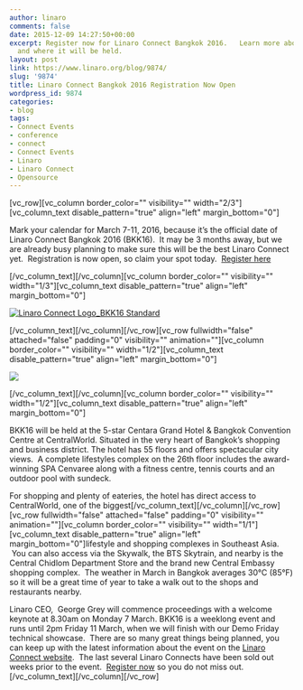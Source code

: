 ```yaml
---
author: linaro
comments: false
date: 2015-12-09 14:27:50+00:00
excerpt: Register now for Linaro Connect Bangkok 2016.   Learn more about the event
  and where it will be held.
layout: post
link: https://www.linaro.org/blog/9874/
slug: '9874'
title: Linaro Connect Bangkok 2016 Registration Now Open
wordpress_id: 9874
categories:
- blog
tags:
- Connect Events
- conference
- connect
- Connect Events
- Linaro
- Linaro Connect
- Opensource
---
```


[vc_row][vc_column border_color="" visibility="" width="2/3"][vc_column_text disable_pattern="true" align="left" margin_bottom="0"]


Mark your calendar for March 7-11, 2016, because it’s the official date of Linaro Connect Bangkok 2016 (BKK16).  It may be 3 months away, but we are already busy planning to make sure this will be the best Linaro Connect yet.  Registration is now open, so claim your spot today.  [Register here](http://connect.linaro.org/bkk16/)


[/vc_column_text][/vc_column][vc_column border_color="" visibility="" width="1/3"][vc_column_text disable_pattern="true" align="left" margin_bottom="0"]

[![Linaro Connect Logo_BKK16 Standard](/assets/blog/Linaro-Connect-Logo_BKK16-Standard-300x140.png)](/assets/blog/Linaro-Connect-Logo_BKK16-Standard.png)

[/vc_column_text][/vc_column][/vc_row][vc_row fullwidth="false" attached="false" padding="0" visibility="" animation=""][vc_column border_color="" visibility="" width="1/2"][vc_column_text disable_pattern="true" align="left" margin_bottom="0"]

![](http://connect.linaro.org/wp-content/uploads/2015/03/hotelbuidling1.jpg)

[/vc_column_text][/vc_column][vc_column border_color="" visibility="" width="1/2"][vc_column_text disable_pattern="true" align="left" margin_bottom="0"]


BKK16 will be held at the 5-star Centara Grand Hotel & Bangkok Convention Centre at CentralWorld. Situated in the very heart of Bangkok’s shopping and business district. The hotel has 55 floors and offers spectacular city views.  A complete lifestyles complex on the 26th floor includes the award-winning SPA Cenvaree along with a fitness centre, tennis courts and an outdoor pool with sundeck.


For shopping and plenty of eateries, the hotel has direct access to CentralWorld, one of the biggest[/vc_column_text][/vc_column][/vc_row][vc_row fullwidth="false" attached="false" padding="0" visibility="" animation=""][vc_column border_color="" visibility="" width="1/1"][vc_column_text disable_pattern="true" align="left" margin_bottom="0"]lifestyle and shopping complexes in Southeast Asia.  You can also access via the Skywalk, the BTS Skytrain, and nearby is the Central Chidlom Department Store and the brand new Central Embassy shopping complex.  The weather in March in Bangkok averages 30°C (85°F) so it will be a great time of year to take a walk out to the shops and restaurants nearby.

Linaro CEO,  George Grey will commence proceedings with a welcome keynote at 8.30am on Monday 7 March. BKK16 is a weeklong event and runs until 2pm Friday 11 March, when we will finish with our Demo Friday technical showcase.  There are so many great things being planned, you can keep up with the latest information about the event on the [Linaro Connect website](http://connect.linaro.org/bkk16/).  The last several Linaro Connects have been sold out weeks prior to the event.  [Register now](http://connect.linaro.org/bkk16/) so you do not miss out.[/vc_column_text][/vc_column][/vc_row]
